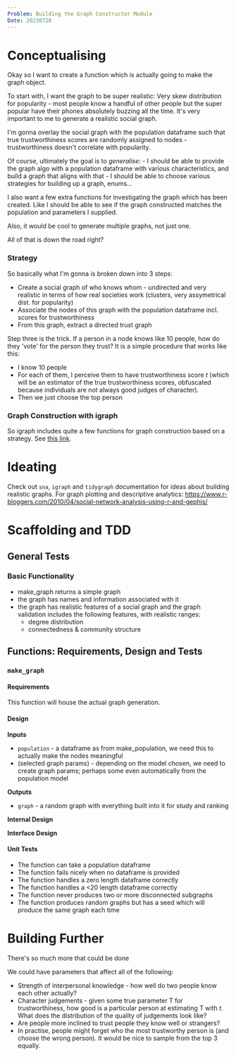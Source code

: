 ```yaml
---
Problem: Building the Graph Constructor Module
Date: 20230728
---
```


# Conceptualising

Okay so I want to create a function which is actually going to make the graph object.

To start with, I want the graph to be super realistic: Very skew distribution for popularity - most people know a handful of other people but the super popular have their phones absolutely buzzing all the time. It's very important to me to generate a realistic social graph.

I'm gonna overlay the social graph with the population dataframe such that true trustworthiness scores are randomly assigned to nodes - trustworthiness doesn't correlate with popularity.

Of course, ultimately the goal is to *generalise*: - I should be able to provide the graph algo with a population dataframe with various characteristics, and build a graph that aligns with that - I should be able to choose various strategies for building up a graph, enums...

I also want a few extra functions for investigating the graph which has been created. Like I should be able to see if the graph constructed matches the population and parameters I supplied.

Also, it would be cool to generate multiple graphs, not just one.

All of that is down the road right?

### Strategy

So basically what I'm gonna is broken down into 3 steps:

-   Create a social graph of who knows whom - undirected and very realistic in terms of how real societies work (clusters, very assymetrical dist. for popularity)
-   Associate the nodes of this graph with the population dataframe incl. scores for trustworthiness
-   From this graph, extract a directed trust graph

Step three is the trick. If a person in a node knows like 10 people, how do they 'vote' for the person they trust? It is a simple procedure that works like this:

-   I know 10 people
-   For each of them, I perceive them to have trustworthiness score *t* (which will be an estimator of the true trustworthiness scores, obfuscated because individuals are not always good judges of character).
-   Then we just choose the top person

### Graph Construction with igraph

So igraph includes quite a few functions for graph construction based on a strategy. See [this link](https://r.igraph.org/reference/index.html#construction).





# Ideating

Check out `sna`, `igraph` and `tidygraph` documentation for ideas about building realistic graphs. For graph plotting and descriptive analytics: <https://www.r-bloggers.com/2010/04/social-network-analysis-using-r-and-gephis/>

# Scaffolding and TDD

## General Tests

### Basic Functionality

* make_graph returns a simple graph
* the graph has names and information associated with it
* the graph has realistic features of a social graph and the graph validation includes the following features, with realistic ranges:
  * degree distribution
  * connectedness & community structure

## Functions: Requirements, Design and Tests

### `make_graph`

#### Requirements
This function will house the actual graph generation.

#### Design
**Inputs**

* `population` - a dataframe as from make_population, we need this to actually make the nodes meaningful
* (selected graph params) - depending on the model chosen, we need to create graph params; perhaps some even automatically from the population model

**Outputs**

* `graph` - a random graph with everything built into it for study and ranking

**Internal Design**

**Interface Design**


#### Unit Tests

* The function can take a population dataframe
* The function fails nicely when no dataframe is provided
* The function handles a zero length dataframe correctly
* The function handles a <20 length dataframe correctly
* The function never produces two or more disconnected subgraphs
* The function produces random graphs but has a seed which will produce the same graph each time












# Building Further

There's so much more that could be done

We could have parameters that affect all of the following:

-   Strength of interpersonal knowledge - how well do two people know each other actually?
-   Character judgements - given some true parameter T for trustworthiness, how good is a particular person at estimating T with *t*. What does the distribution of the quality of judgements look like?
-   Are people more inclined to trust people they know well or strangers?
-   In practise, people might forget who the most trustworthy person is (and choose the wrong person). It would be nice to sample from the top 3 equally.
